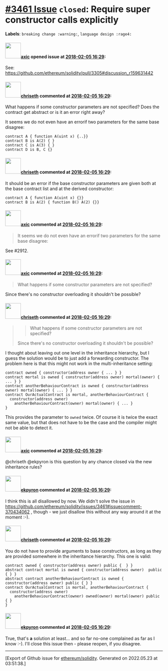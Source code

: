 # [\#3461 Issue](https://github.com/ethereum/solidity/issues/3461) `closed`: Require super constructor calls explicitly
**Labels**: `breaking change :warning:`, `language design :rage4:`


#### <img src="https://avatars.githubusercontent.com/u/20340?v=4" width="50">[axic](https://github.com/axic) opened issue at [2018-02-05 16:29](https://github.com/ethereum/solidity/issues/3461):

See: https://github.com/ethereum/solidity/pull/3305#discussion_r159631442

#### <img src="https://avatars.githubusercontent.com/u/9073706?v=4" width="50">[chriseth](https://github.com/chriseth) commented at [2018-02-05 16:29](https://github.com/ethereum/solidity/issues/3461#issuecomment-369593380):

What happens if some constructor parameters are not specified? Does the contract get abstract or is it an error right away?

It seems we do not even have an errorif two parameters for the same base disagree:
```
contract A { function A(uint x) {..}}
contract B is A(2) { }
contract C is A(3) { }
contract D is B, C {}
```

#### <img src="https://avatars.githubusercontent.com/u/9073706?v=4" width="50">[chriseth](https://github.com/chriseth) commented at [2018-02-05 16:29](https://github.com/ethereum/solidity/issues/3461#issuecomment-369593743):

It should be an error if the base constructor parameters are given both at the base contract list and at the derived constructor:

```
contract A { function A(uint x) {}}
contract B is A(2) { function B() A(2) {}}
```

#### <img src="https://avatars.githubusercontent.com/u/20340?v=4" width="50">[axic](https://github.com/axic) commented at [2018-02-05 16:29](https://github.com/ethereum/solidity/issues/3461#issuecomment-369972777):

> It seems we do not even have an errorif two parameters for the same base disagree:

See #2912.

#### <img src="https://avatars.githubusercontent.com/u/20340?v=4" width="50">[axic](https://github.com/axic) commented at [2018-02-05 16:29](https://github.com/ethereum/solidity/issues/3461#issuecomment-369973249):

> What happens if some constructor parameters are not specified?

Since there's no constructor overloading it shouldn't be possible?

#### <img src="https://avatars.githubusercontent.com/u/9073706?v=4" width="50">[chriseth](https://github.com/chriseth) commented at [2018-02-05 16:29](https://github.com/ethereum/solidity/issues/3461#issuecomment-370434062):

> >   What happens if some constructor parameters are not specified?
> 
> Since there's no constructor overloading it shouldn't be possible?

I thought about leaving out one level in the inheritance hierarchy, but I guess the solution would be to just add a forwarding constructor. The problem here is that this might not work in the multi-inheritance setting:

```
contract owned { constructor(address owner { ... } }
contract mortal is owned { constructor(address owner) mortal(owner) { ... } }
contract anotherBehaviourContract is owned { constructor(address owner) mortal(owner) { ... } }
contract OurActualContract is mortal, anotherBehaviourContract {
  constructor(address owner)
    anotherBehaviourContract(owner) mortal(owner) { ... }
}
```
This provides the parameter to `owned` twice. Of course it is twice the exact same value, but that does not have to be the case and the compiler might not be able to detect it.

#### <img src="https://avatars.githubusercontent.com/u/20340?v=4" width="50">[axic](https://github.com/axic) commented at [2018-02-05 16:29](https://github.com/ethereum/solidity/issues/3461#issuecomment-638235700):

@chriseth  @ekpyron is this question by any chance closed via the new inheritance rules?

#### <img src="https://avatars.githubusercontent.com/u/1347491?v=4" width="50">[ekpyron](https://github.com/ekpyron) commented at [2018-02-05 16:29](https://github.com/ethereum/solidity/issues/3461#issuecomment-638301417):

I think this is all disallowed by now. We didn't solve the issue in https://github.com/ethereum/solidity/issues/3461#issuecomment-370434062 , though - we just disallow this without any way around it at the moment :-).

#### <img src="https://avatars.githubusercontent.com/u/9073706?v=4" width="50">[chriseth](https://github.com/chriseth) commented at [2018-02-05 16:29](https://github.com/ethereum/solidity/issues/3461#issuecomment-638316837):

You do not have to provide arguments to base constructors, as long as they are provided somewhere in the inheritance hierarchy. This one is valid:
```solidity
contract owned { constructor(address owner) public {  } }
abstract contract mortal is owned { constructor(address owner)  public  { } }
abstract contract anotherBehaviourContract is owned { constructor(address owner) public { } }
contract OurActualContract is mortal, anotherBehaviourContract {
  constructor(address owner)
    anotherBehaviourContract(owner) owned(owner) mortal(owner) public { }
}

```

#### <img src="https://avatars.githubusercontent.com/u/1347491?v=4" width="50">[ekpyron](https://github.com/ekpyron) commented at [2018-02-05 16:29](https://github.com/ethereum/solidity/issues/3461#issuecomment-638318886):

True, that's **a** solution at least... and so far no-one complained as far as I know :-). I'll close this issue then - please reopen, if you disagree.


-------------------------------------------------------------------------------



[Export of Github issue for [ethereum/solidity](https://github.com/ethereum/solidity). Generated on 2022.05.23 at 03:51:38.]

